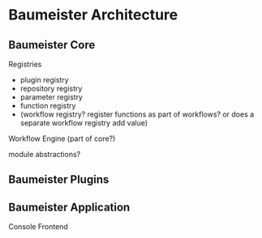 Baumeister Architecture
=======================

Baumeister Core
---------------

Registries

* plugin registry
* repository registry
* parameter registry
* function registry
* (workflow registry? register functions as part of workflows? or does a separate workflow registry add value)

Workflow Engine (part of core?)

module abstractions?

Baumeister Plugins
------------------


Baumeister Application
----------------------

Console Frontend
